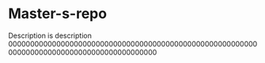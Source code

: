 # Master-s-repo
Description is description 
<br>
0000000000000000000000000000000000000000000000000000000000000000000000000000000000000000000
